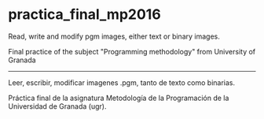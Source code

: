 # practica_final_mp2016

Read, write and modify pgm images, either text or binary images.

Final practice of the subject "Programming methodology" from University of Granada

-------------------------------------------------------------------------

Leer, escribir, modificar imagenes .pgm, tanto de texto como binarias.

Práctica final de la asignatura Metodología de la Programación de la Universidad de Granada (ugr).
